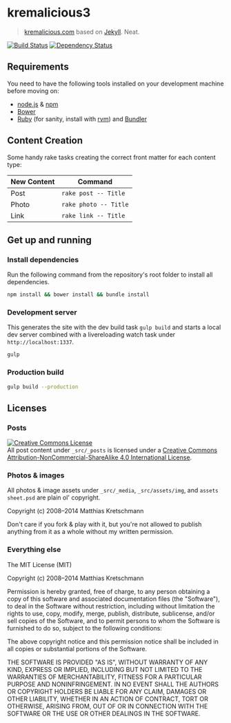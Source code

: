 kremalicious3
==================

> [kremalicious.com](http://kremalicious.com) based on [Jekyll](http://jekyllrb.com). Neat.

[![Build Status](https://travis-ci.org/kremalicious/kremalicious3.svg?branch=master)](https://travis-ci.org/kremalicious/kremalicious3)
[![Dependency Status](https://gemnasium.com/kremalicious/kremalicious3.svg)](https://gemnasium.com/kremalicious/kremalicious3)


Requirements
------------------

You need to have the following tools installed on your development machine before moving on:

- [node.js](http://nodejs.org/) & [npm](https://npmjs.org/)
- [Bower](http://bower.io/)
- [Ruby](https://www.ruby-lang.org) (for sanity, install with [rvm](https://rvm.io/)) and [Bundler](http://bundler.io/)


Content Creation
------------------

Some handy rake tasks creating the correct front matter for each content type:

New Content | Command
----------- | -----------
Post        | `rake post -- Title`
Photo       | `rake photo -- Title`
Link        | `rake link -- Title`


Get up and running
------------------


### Install dependencies

Run the following command from the repository's root folder to install all dependencies.

```bash
npm install && bower install && bundle install
```

### Development server

This generates the site with the dev build task `gulp build` and starts a local dev server combined with a livereloading watch task under `http://localhost:1337`.

```bash
gulp
```

### Production build

```bash
gulp build --production
```


Licenses
------------------

### Posts

<a rel="license" href="http://creativecommons.org/licenses/by-nc-sa/4.0/"><img alt="Creative Commons License" style="border-width:0" src="https://i.creativecommons.org/l/by-nc-sa/4.0/80x15.png" /></a><br />All post content under `_src/_posts` is licensed under a <a rel="license" href="http://creativecommons.org/licenses/by-nc-sa/4.0/">Creative Commons Attribution-NonCommercial-ShareAlike 4.0 International License</a>.

### Photos & images

All photos & image assets under `_src/_media`, `_src/assets/img`, and `assets sheet.psd` are plain ol' copyright.

Copyright (c) 2008–2014 Matthias Kretschmann

Don't care if you fork & play with it, but you're not allowed to publish anything from it as a whole without my written permission.

### Everything else

The MIT License (MIT)

Copyright (c) 2008–2014 Matthias Kretschmann

Permission is hereby granted, free of charge, to any person obtaining a copy
of this software and associated documentation files (the "Software"), to deal
in the Software without restriction, including without limitation the rights
to use, copy, modify, merge, publish, distribute, sublicense, and/or sell
copies of the Software, and to permit persons to whom the Software is
furnished to do so, subject to the following conditions:

The above copyright notice and this permission notice shall be included in
all copies or substantial portions of the Software.

THE SOFTWARE IS PROVIDED "AS IS", WITHOUT WARRANTY OF ANY KIND, EXPRESS OR
IMPLIED, INCLUDING BUT NOT LIMITED TO THE WARRANTIES OF MERCHANTABILITY,
FITNESS FOR A PARTICULAR PURPOSE AND NONINFRINGEMENT. IN NO EVENT SHALL THE
AUTHORS OR COPYRIGHT HOLDERS BE LIABLE FOR ANY CLAIM, DAMAGES OR OTHER
LIABILITY, WHETHER IN AN ACTION OF CONTRACT, TORT OR OTHERWISE, ARISING FROM,
OUT OF OR IN CONNECTION WITH THE SOFTWARE OR THE USE OR OTHER DEALINGS IN
THE SOFTWARE.
